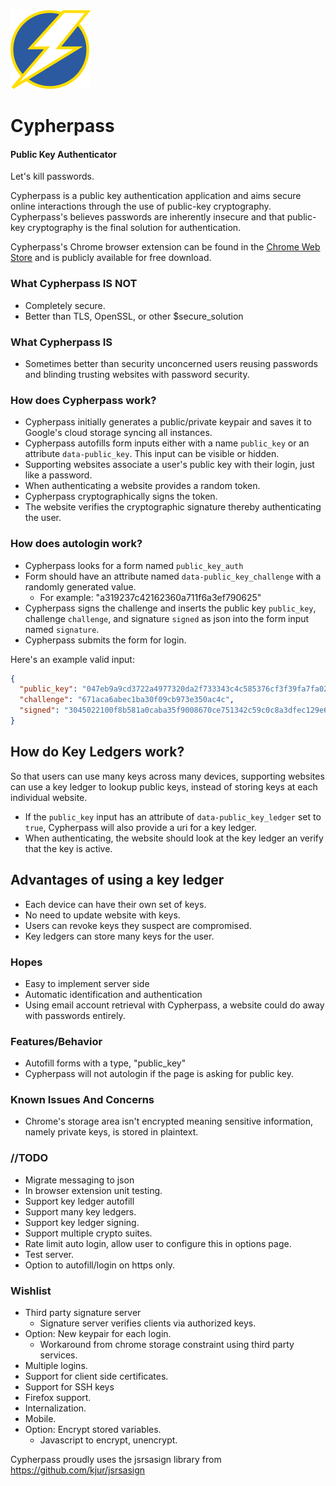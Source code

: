 ![Cypherpass](/plugin/img/cypher_128.png)

# Cypherpass #
#### Public Key Authenticator ####

Let's kill passwords.

Cypherpass is a public key authentication application and aims secure online interactions through the use of public-key cryptography.  Cypherpass's believes passwords are inherently insecure and that public-key cryptography is the final solution for authentication.

Cypherpass's Chrome browser extension can be found in the [Chrome Web Store](https://chrome.google.com/webstore/detail/cypherpass/mafcgnpkgiapmmbjcfffhognhcedfpng) and is publicly available for free download.



### What Cypherpass **IS NOT**
 * Completely secure.
 * Better than TLS, OpenSSL, or other $secure_solution

### What Cypherpass **IS**
 * Sometimes better than security unconcerned users reusing passwords
   and blinding trusting websites with password security.

### How does Cypherpass work?
* Cypherpass initially generates a public/private keypair and saves it to
  Google's cloud storage syncing all instances.
* Cypherpass autofills form inputs either with a name `public_key` or an attribute `data-public_key`.  This input can be visible or hidden.
* Supporting websites associate a user's public key with their login, just like a password.
* When authenticating a website provides a random token.
* Cypherpass cryptographically signs the token.
* The website verifies the cryptographic signature thereby authenticating the user.

### How does autologin work?
* Cypherpass looks for a form named `public_key_auth`
* Form should have an attribute named `data-public_key_challenge` with a randomly generated value.
  * For example:  "a319237c42162360a711f6a3ef790625"
* Cypherpass signs the challenge and inserts the public
  key `public_key`, challenge `challenge`, and signature `signed` as json into the form input named `signature`.
* Cypherpass submits the form for login.

Here's an example valid input:
```json
{
  "public_key": "047eb9a9cd3722a4977320da2f733343c4c585376cf3f39fa7fa029eb6a9f750e39982f16cca04a3674ba8a2867d6fa6198826efb08663f6fd987770d814dab137",
  "challenge": "671aca6abec1ba30f09cb973e350ac4c",
  "signed": "3045022100f8b581a0caba35f9008670ce751342c59c0c8a3dfec129e6b078a270f2c54ef602206e1e7105b3b9aa84bab6dd3661c7fe69fe208b3a356ffe1c05e96a8eebd4e809"
}
```

## How do Key Ledgers work?
So that users can use many keys across many devices, supporting websites can use a key ledger to lookup public keys, instead of storing keys at each individual website.
* If the `public_key` input has an attribute of `data-public_key_ledger` set to `true`, Cypherpass will also provide a uri for a key ledger.
* When authenticating, the website should look at the key ledger an verify that the key is active.

## Advantages of using a key ledger
* Each device can have their own set of keys.
* No need to update website with keys.
* Users can revoke keys they suspect are compromised.
* Key ledgers can store many keys for the user.

### Hopes
 * Easy to implement server side
 * Automatic identification and authentication
 * Using email account retrieval with Cypherpass, a website could do away with
   passwords entirely.

### Features/Behavior
* Autofill forms with a type, "public_key"
* Cypherpass will not autologin if the page is asking for public key.

### Known Issues And Concerns
* Chrome's storage area isn't encrypted meaning sensitive information, namely
private keys, is stored in plaintext.

### //TODO
* Migrate messaging to json
* In browser extension unit testing.
* Support key ledger autofill
* Support many key ledgers.
* Support key ledger signing.
* Support multiple crypto suites.
* Rate limit auto login, allow user to configure this in options page.
* Test server.
* Option to autofill/login on https only.

### Wishlist
* Third party signature server
  * Signature server verifies clients via authorized keys.
* Option: New keypair for each login.
  * Workaround from chrome storage constraint using third party services.
* Multiple logins.
* Support for client side certificates.
* Support for SSH keys
* Firefox support.
* Internalization.
* Mobile.
* Option: Encrypt stored variables.
  * Javascript to encrypt, unencrypt.

Cypherpass proudly uses the jsrsasign library from
https://github.com/kjur/jsrsasign

